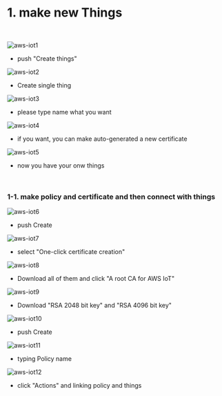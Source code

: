 # **1. make new Things**

<br>

![aws-iot1](https://user-images.githubusercontent.com/41497254/146670679-cb9715f0-408c-46e1-a19d-8ed5502dc82d.png)

- push "Create things"

![aws-iot2](https://user-images.githubusercontent.com/41497254/146670793-75f893fe-78b1-4f39-af1b-eff5f41288d1.png)

- Create single thing

![aws-iot3](https://user-images.githubusercontent.com/41497254/146670810-853c1361-6872-4c27-85a4-b73f57922b1f.png)

- please type name what you want 

![aws-iot4](https://user-images.githubusercontent.com/41497254/146670824-693500fe-2b9a-4ace-bff3-13a74edcac57.png)

- if you want, you can make auto-generated a new certificate 

![aws-iot5](https://user-images.githubusercontent.com/41497254/146670926-79711236-c7de-4161-96e3-cc23fc916efd.png)

- now you have your onw things

<br>

### **1-1. make policy and certificate and then connect with things** 

![aws-iot6](https://user-images.githubusercontent.com/41497254/146671251-cb7c418e-45a3-47c4-9ee4-789ed2e09cfa.png)

- push Create

![aws-iot7](https://user-images.githubusercontent.com/41497254/146671430-914cda21-383b-4449-973c-1d9bd15dae81.png)

- select "One-click certificate creation"

![aws-iot8](https://user-images.githubusercontent.com/41497254/146671443-d411885c-b7f7-40e1-a166-068b5fad8ef7.png)

- Download all of them and click "A root CA for AWS IoT"

![aws-iot9](https://user-images.githubusercontent.com/41497254/146671452-cbdc190e-29e0-4d24-9234-0f4c32574346.png)

- Download "RSA 2048 bit key" and "RSA 4096 bit key"

![aws-iot10](https://user-images.githubusercontent.com/41497254/146671460-3ad3a8b6-6dec-4d4f-ba33-c169d95dd106.png)

- push Create

![aws-iot11](https://user-images.githubusercontent.com/41497254/146671638-f671b543-45c5-47f6-be72-d892edd9b1dc.png)

- typing Policy name

![aws-iot12](https://user-images.githubusercontent.com/41497254/146671655-26523b97-dca8-48dc-b456-4cebe95088f8.png)

- click "Actions" and linking policy and things